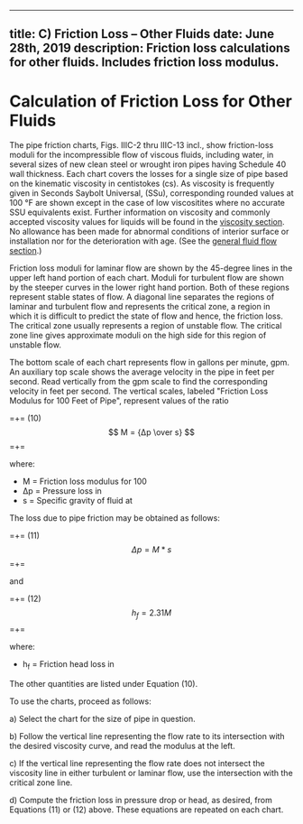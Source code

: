 -----
title:  C) Friction Loss – Other Fluids
date: June 28th, 2019
description: Friction loss calculations for other fluids. Includes friction loss modulus.
-----

# Calculation of Friction Loss for Other Fluids

The pipe friction charts, Figs. IIIC-2 thru IIIC-13
incl., show friction-loss moduli for the incompressible
flow of viscous fluids, including water, in several
sizes of new clean steel or wrought iron pipes
having Schedule 40 wall thickness. Each chart covers
the losses for a single size of pipe based on the
kinematic viscosity in centistokes (cs). As viscosity
is frequently given in Seconds Saybolt Universal,
(SSu), corresponding rounded values at 100 °F are
shown except in the case of low viscositites where
no accurate SSU equivalents exist. Further information
on viscosity and commonly accepted viscosity
values for liquids will be found in the <a href="/fluid-properties-II/viscosity.html" target="_blank">viscosity section</a>.
No allowance has been made for abnormal
conditions of interior surface or installation nor for
the deterioration with age. (See the <a href="/fluid-flow-III/general.html" target="_blank">general fluid flow section</a>.)

Friction loss moduli for laminar flow are shown by
the 45-degree lines in the upper left hand portion
of each chart. Moduli for turbulent flow are shown
by the steeper curves in the lower right hand portion.
Both of these regions represent stable states
of flow. A diagonal line separates the regions of
laminar and turbulent flow and represents the critical
zone, a region in which it is difficult to predict
the state of flow and hence, the friction loss. The
critical zone usually represents a region of unstable
flow. The critical zone line gives approximate
moduli on the high side for this region of
unstable flow.

The bottom scale of each chart represents flow in
gallons per minute, gpm. An auxiliary top scale
shows the average velocity in the pipe in feet per
second. Read vertically from the gpm scale to find
the corresponding velocity in feet per second. The
vertical scales, labeled "Friction Loss Modulus for
100 Feet of Pipe", represent values of the ratio

=+=
<span class= equation-label >(10)</span>
$$ M = {Δp \over s} $$
=+=

where:

- M = Friction loss modulus for 100 <units us = "feet of pipe" metric = "meters of pipe"/>
- Δp = Pressure loss in <units us = "pounds per square inch per 100 feet of pipe" metric = "kPa per 100 meters of pipe"/>
- s = Specific gravity of fluid at <units us = "60 °F" metric = "15.56°C"/>

The loss due to pipe friction may be obtained as follows:

=+=
<span class= equation-label >(11)</span>
$$ Δp = M * s $$
=+=

and

=+=
<span class= equation-label >(12)</span>
$$ h_{f} = 2.31M $$
=+=

where:

- h<sub>f</sub> = Friction head loss in <units us = "feet of fluid per 100 feet of pipe" metric = "meters of fluid per 100 meters of pipe"/>

The other quantities are listed under Equation (10).

To use the charts, proceed as follows:

a) Select the chart for the size of pipe in question.

b) Follow the vertical line representing the flow rate to its intersection with the desired viscosity
curve, and read the modulus at the left.

c) If the vertical line representing the flow rate
does not intersect the viscosity line in either turbulent
or laminar flow, use the intersection with the
critical zone line.

d) Compute the friction loss in pressure drop or
head, as desired, from Equations (11) or (12)
above. These equations are repeated on each chart.


